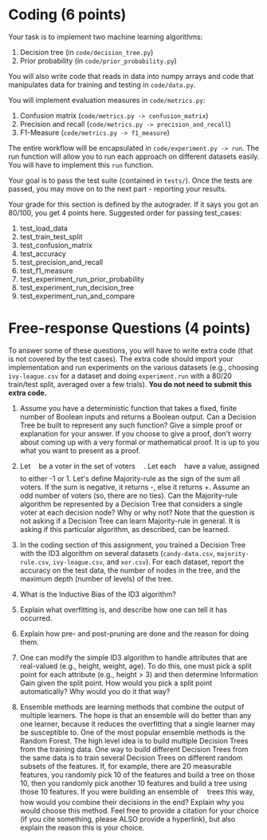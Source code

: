 # Coding (6 points)

Your task is to implement two machine learning algorithms:

1. Decision tree (in `code/decision_tree.py`)
2. Prior probability (in `code/prior_probability.py`)

You will also write code that reads in data into numpy arrays and code that manipulates
data for training and testing in `code/data.py`.

You will implement evaluation measures in `code/metrics.py`:

1. Confusion matrix (`code/metrics.py -> confusion_matrix`)
2. Precision and recall (`code/metrics.py -> precision_and_recall`)
3. F1-Measure (`code/metrics.py -> f1_measure`)

The entire workflow will be encapsulated in `code/experiment.py -> run`. The run function
will allow you to run each approach on different datasets easily. You will have to
implement this `run` function.

Your goal is to pass the test suite (contained in `tests/`). Once the tests are passed, you
may move on to the next part - reporting your results.

Your grade for this section is defined by the autograder. If it says you got an 80/100,
you get 4 points here. Suggested order for passing test_cases:

1. test_load_data
2. test_train_test_split
3. test_confusion_matrix
4. test_accuracy
5. test_precision_and_recall
6. test_f1_measure
7. test_experiment_run_prior_probability
8. test_experiment_run_decision_tree
9. test_experiment_run_and_compare

# Free-response Questions (4 points)

To answer some of these questions, you will have to write extra code (that is not covered by the test cases). The extra code should import your implementation and run experiments on the various datasets (e.g., choosing `ivy-league.csv` for a dataset and doing `experiment.run` with a 80/20 train/test split, averaged over a few trials). **You do not need to submit this extra code.**

1. Assume you have a deterministic function that takes a fixed, finite number of Boolean inputs and returns a Boolean output. Can a Decision Tree be built to represent any such function? Give a simple proof or explanation for your answer. If you choose to give a proof, don't worry about coming up with a very formal or mathematical proof. It is up to you what you want to present as a proof.

2. Let <img src="/tex/6c4adbc36120d62b98deef2a20d5d303.svg?invert_in_darkmode&sanitize=true" align=middle width=8.55786029999999pt height=14.15524440000002pt/> be a voter in the set of voters <img src="/tex/a9a3a4a202d80326bda413b5562d5cd1.svg?invert_in_darkmode&sanitize=true" align=middle width=13.242037049999992pt height=22.465723500000017pt/>. Let each <img src="/tex/6c4adbc36120d62b98deef2a20d5d303.svg?invert_in_darkmode&sanitize=true" align=middle width=8.55786029999999pt height=14.15524440000002pt/> have a value, assigned to either -1 or 1. Let's define Majority-rule as the sign of the sum all voters. If the sum is negative, it returns -, else it returns +. Assume an odd number of voters (so, there are no ties). Can the Majority-rule algorithm be represented by a Decision Tree that considers a single voter at each decision node? Why or why not? Note that the question is not asking if a Decision Tree can learn Majority-rule in general. It is asking if this particular algorithm, as described, can be learned.

3. In the coding section of this assignment, you trained a Decision Tree with the ID3 algorithm on several datasets (`candy-data.csv`, `majority-rule.csv`, `ivy-league.csv`, and `xor.csv`). For each dataset, report the accuracy on the test data, the number of nodes in the tree, and the maximum depth (number of levels) of the tree.

4. What is the Inductive Bias of the ID3 algorithm?

5. Explain what overfitting is, and describe how one can tell it has occurred.

6. Explain how pre- and post-pruning are done and the reason for doing them.

7. One can modify the simple ID3 algorithm to handle attributes that are real-valued (e.g., height, weight, age). To do this, one must pick a split point for each attribute (e.g., height > 3) and then determine Information Gain given the split point. How would you pick a split point automatically? Why would you do it that way?

8. Ensemble methods are learning methods that combine the output of multiple learners. The hope is that an ensemble will do better than any one learner, because it reduces the overfitting that a single learner may be susceptible to. One of the most popular ensemble methods is the Random Forest. The high level idea is to build multiple Decision Trees from the training data. One way to build different Decision Trees from the same data is to train several Decision Trees on different random subsets of the features. If, for example, there are 20 measurable features, you randomly pick 10 of the features and build a tree on those 10, then you randomly pick another 10 features and build a tree using those 10 features. If you were building an ensemble of <img src="/tex/55a049b8f161ae7cfeb0197d75aff967.svg?invert_in_darkmode&sanitize=true" align=middle width=9.86687624999999pt height=14.15524440000002pt/> trees this way, how would you combine their decisions in the end? Explain why you would choose this method. Feel free to provide a citation for your choice (if you cite something, please ALSO provide a hyperlink), but also explain the reason this is your choice.
